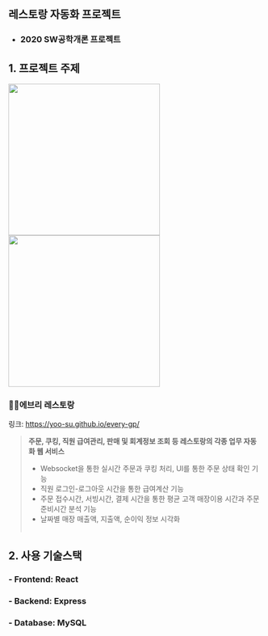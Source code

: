 ## 레스토랑 자동화 프로젝트
+ ### 2020 SW공학개론 프로젝트

## 1. 프로젝트 주제
<div>
<img src="https://user-images.githubusercontent.com/57261470/149332923-5fb64c8a-147f-417f-bdd5-5b16466537b6.png" height="300">
<img src="https://user-images.githubusercontent.com/57261470/152349502-be8b3fa6-cf9b-438c-b460-bebfd11cc6ab.png" height="300">                   
</div>

### **👨‍🍳에브리 레스토랑**
링크: https://yoo-su.github.io/every-gp/
> **주문, 쿠킹, 직원 급여관리, 판매 및 회계정보 조회 등 레스토랑의 각종 업무 자동화 웹 서비스**
> + Websocket을 통한 실시간 주문과 쿠킹 처리, UI를 통한 주문 상태 확인 기능
> + 직원 로그인-로그아웃 시간을 통한 급여계산 기능
> + 주문 접수시간, 서빙시간, 결제 시간을 통한 평균 고객 매장이용 시간과 주문 준비시간 분석 기능
> + 날짜별 매장 매출액, 지출액, 순이익 정보 시각화
<br></br>

## 2. 사용 기술스택
### - Frontend: React
### - Backend: Express
### - Database: MySQL
